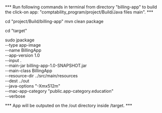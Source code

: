 *** Run following commands in terminal from directory "billing-app" to build the click-on app: "comptability_program/project/Build/Java files main". *** 

cd "project/Build/billing-app"
mvn clean package

cd "target"

sudo jpackage \
  --type app-image \
  --name BillingApp \
  --app-version 1.0 \
  --input . \
  --main-jar billing-app-1.0-SNAPSHOT.jar \
  --main-class BillingApp \
  --resource-dir ../src/main/resources \
  --dest ../out \
  --java-options "-Xmx512m" \
  --mac-app-category "public.app-category.education" \
  --verbose


*** App will be outputed on the /out directory inside /target. ***
